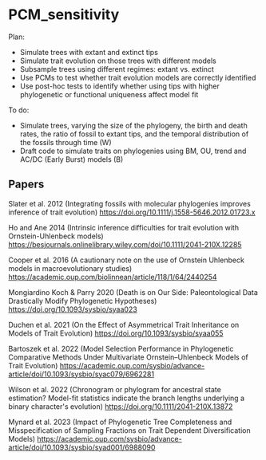 # PCM_sensitivity

Plan:
- Simulate trees with extant and extinct tips
- Simulate trait evolution on those trees with different models
- Subsample trees using different regimes: extant vs. extinct
- Use PCMs to test whether trait evolution models are correctly identified
- Use post-hoc tests to identify whether using tips with higher phylogenetic or functional uniqueness affect model fit

To do:
- Simulate trees, varying the size of the phylogeny, the birth and death rates, the ratio of fossil to extant tips, and the temporal distribution of the fossils through time (W)
- Draft code to simulate traits on phylogenies using BM, OU, trend and AC/DC (Early Burst) models (B)


## Papers
Slater et al. 2012 (Integrating fossils with molecular phylogenies improves inference of trait evolution)
https://doi.org/10.1111/j.1558-5646.2012.01723.x

Ho and Ane 2014 (Intrinsic inference difficulties for trait evolution with Ornstein-Uhlenbeck models)
https://besjournals.onlinelibrary.wiley.com/doi/10.1111/2041-210X.12285

Cooper et al. 2016 (A cautionary note on the use of Ornstein Uhlenbeck models in macroevolutionary studies)
https://academic.oup.com/biolinnean/article/118/1/64/2440254

Mongiardino Koch & Parry 2020 (Death is on Our Side: Paleontological Data Drastically Modify Phylogenetic Hypotheses)
https://doi.org/10.1093/sysbio/syaa023

Duchen et al. 2021 (On the Effect of Asymmetrical Trait Inheritance on Models of Trait Evolution)
https://doi.org/10.1093/sysbio/syaa055

Bartoszek et al. 2022 (Model Selection Performance in Phylogenetic Comparative Methods Under Multivariate Ornstein–Uhlenbeck Models of Trait Evolution)
https://academic.oup.com/sysbio/advance-article/doi/10.1093/sysbio/syac079/6962281

Wilson et al. 2022 (Chronogram or phylogram for ancestral state estimation? Model-fit statistics indicate the branch lengths underlying a binary character's evolution)
https://doi.org/10.1111/2041-210X.13872

Mynard et al. 2023 (Impact of Phylogenetic Tree Completeness and Misspecification of Sampling Fractions on Trait Dependent Diversification Models)
https://academic.oup.com/sysbio/advance-article/doi/10.1093/sysbio/syad001/6988090
